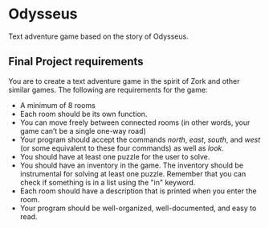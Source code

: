 # Odysseus
Text adventure game based on the story of Odysseus.


## Final Project requirements

You are to create a text adventure game in the spirit of Zork and other similar games. The following are requirements for the game:

- A minimum of 8 rooms
- Each room should be its own function.
- You can move freely between connected rooms (in other words, your game can’t be a single one-way road)
- Your program should accept the commands _north_, _east_, _south_, and _west_ (or some equivalent to these four commands) as well as _look_.
- You should have at least one puzzle for the user to solve.
- You should have an inventory in the game. The inventory should be instrumental for solving at least one puzzle. Remember that you can check if something is in a list using the "in" keyword.
- Each room should have a description that is printed when you enter the room.
- Your program should be well-organized, well-documented, and easy to read.
